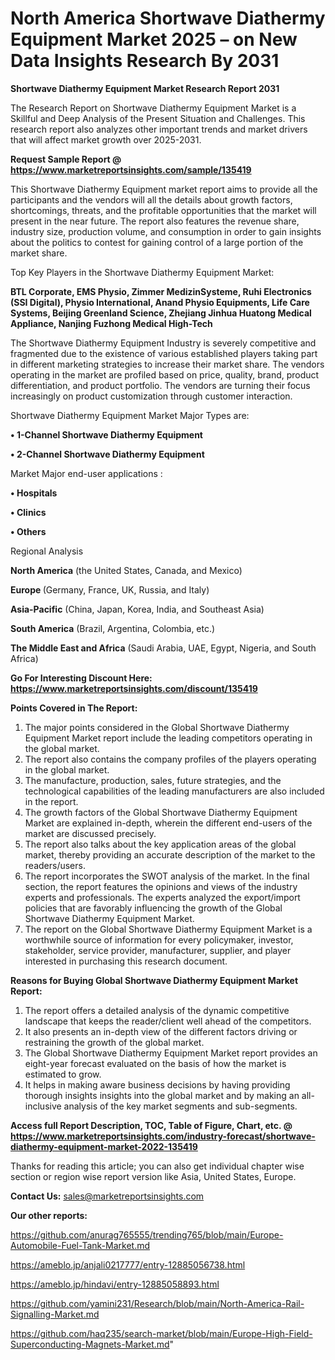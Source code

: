 # North America Shortwave Diathermy Equipment Market 2025 – on New Data Insights Research By 2031

<strong>Shortwave Diathermy Equipment Market Research Report 2031</strong>

The Research Report on Shortwave Diathermy Equipment Market is a Skillful and Deep Analysis of the Present Situation and Challenges. This research report also analyzes other important trends and market drivers that will affect market growth over 2025-2031.

<strong>Request Sample Report @ <a href=https://www.marketreportsinsights.com/sample/135419>https://www.marketreportsinsights.com/sample/135419</a></strong>

This Shortwave Diathermy Equipment market report aims to provide all the participants and the vendors will all the details about growth factors, shortcomings, threats, and the profitable opportunities that the market will present in the near future. The report also features the revenue share, industry size, production volume, and consumption in order to gain insights about the politics to contest for gaining control of a large portion of the market share.

Top Key Players in the Shortwave Diathermy Equipment Market:

<strong>BTL Corporate, EMS Physio, Zimmer MedizinSysteme, Ruhi Electronics (SSI Digital), Physio International, Anand Physio Equipments, Life Care Systems, Beijing Greenland Science, Zhejiang Jinhua Huatong Medical Appliance, Nanjing Fuzhong Medical High-Tech</strong>

The Shortwave Diathermy Equipment Industry is severely competitive and fragmented due to the existence of various established players taking part in different marketing strategies to increase their market share. The vendors operating in the market are profiled based on price, quality, brand, product differentiation, and product portfolio. The vendors are turning their focus increasingly on product customization through customer interaction.

Shortwave Diathermy Equipment Market Major Types are:

<strong>• 1-Channel Shortwave Diathermy Equipment

• 2-Channel Shortwave Diathermy Equipment</strong>

Market Major end-user applications :

<strong>• Hospitals

• Clinics

• Others</strong>

Regional Analysis

</u><strong><b>North America</b></strong> (the United States, Canada, and Mexico)

<strong><b>Europe </b></strong>(Germany, France, UK, Russia, and Italy)

<strong><b>Asia-Pacific</b></strong> (China, Japan, Korea, India, and Southeast Asia)

<strong><b>South America</b></strong> (Brazil, Argentina, Colombia, etc.)

<strong><b>The Middle East and Africa</b></strong> (Saudi Arabia, UAE, Egypt, Nigeria, and South Africa)

<strong>Go For Interesting Discount Here: <a href=https://www.marketreportsinsights.com/discount/135419>https://www.marketreportsinsights.com/discount/135419</a></strong>

<strong>Points Covered in The Report:</strong>
<ol>
  <li>The major points considered in the Global Shortwave Diathermy Equipment Market report include the leading competitors operating in the global market.</li>
  <li>The report also contains the company profiles of the players operating in the global market.</li>
  <li>The manufacture, production, sales, future strategies, and the technological capabilities of the leading manufacturers are also included in the report.</li>
  <li>The growth factors of the Global Shortwave Diathermy Equipment Market are explained in-depth, wherein the different end-users of the market are discussed precisely.</li>
  <li>The report also talks about the key application areas of the global market, thereby providing an accurate description of the market to the readers/users.</li>
  <li>The report incorporates the SWOT analysis of the market. In the final section, the report features the opinions and views of the industry experts and professionals. The experts analyzed the export/import policies that are favorably influencing the growth of the Global Shortwave Diathermy Equipment Market.</li>
  <li>The report on the Global Shortwave Diathermy Equipment Market is a worthwhile source of information for every policymaker, investor, stakeholder, service provider, manufacturer, supplier, and player interested in purchasing this research document.</li>
</ol>
<strong>Reasons for Buying Global Shortwave Diathermy Equipment Market Report:</strong>

<ol>
  <li>The report offers a detailed analysis of the dynamic competitive landscape that keeps the reader/client well ahead of the competitors.</li>
  <li>It also presents an in-depth view of the different factors driving or restraining the growth of the global market.</li>
  <li>The Global Shortwave Diathermy Equipment Market report provides an eight-year forecast evaluated on the basis of how the market is estimated to grow.</li>
  <li>It helps in making aware business decisions by having providing thorough insights insights into the global market and by making an all-inclusive analysis of the key market segments and sub-segments.</li>
</ol>
<strong>Access full Report Description, TOC, Table of Figure, Chart, etc. @ <a href=https://www.marketreportsinsights.com/industry-forecast/shortwave-diathermy-equipment-market-2022-135419>https://www.marketreportsinsights.com/industry-forecast/shortwave-diathermy-equipment-market-2022-135419</a></strong>


Thanks for reading this article; you can also get individual chapter wise section or region wise report version like Asia, United States, Europe.

<strong>Contact Us:</strong>
sales@marketreportsinsights.com

<strong>Our other reports:</strong>

<a href=https://github.com/anurag765555/trending765/blob/main/Europe-Automobile-Fuel-Tank-Market.md>https://github.com/anurag765555/trending765/blob/main/Europe-Automobile-Fuel-Tank-Market.md</a>

<a href=https://ameblo.jp/anjali0217777/entry-12885056738.html>https://ameblo.jp/anjali0217777/entry-12885056738.html</a>

<a href=https://ameblo.jp/hindavi/entry-12885058893.html>https://ameblo.jp/hindavi/entry-12885058893.html</a>

<a href=https://github.com/yamini231/Research/blob/main/North-America-Rail-Signalling-Market.md>https://github.com/yamini231/Research/blob/main/North-America-Rail-Signalling-Market.md</a>

<a href=https://github.com/haq235/search-market/blob/main/Europe-High-Field-Superconducting-Magnets-Market.md>https://github.com/haq235/search-market/blob/main/Europe-High-Field-Superconducting-Magnets-Market.md</a>"
